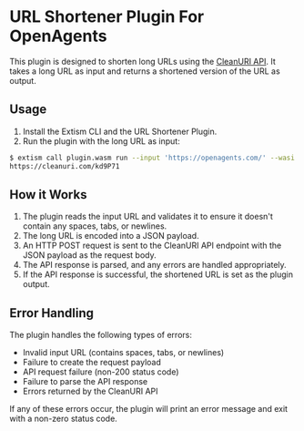 # URL Shortener Plugin For OpenAgents

This plugin is designed to shorten long URLs using the [CleanURI API](https://cleanuri.com/). It takes a long URL as input and returns a shortened version of the URL as output.

## Usage

1. Install the Extism CLI and the URL Shortener Plugin.
2. Run the plugin with the long URL as input:

```bash
$ extism call plugin.wasm run --input 'https://openagents.com/' --wasi --allow-host='cleanuri.com'
https://cleanuri.com/kd9P71
```

## How it Works

1. The plugin reads the input URL and validates it to ensure it doesn't contain any spaces, tabs, or newlines.
2. The long URL is encoded into a JSON payload.
3. An HTTP POST request is sent to the CleanURI API endpoint with the JSON payload as the request body.
4. The API response is parsed, and any errors are handled appropriately.
5. If the API response is successful, the shortened URL is set as the plugin output.

## Error Handling

The plugin handles the following types of errors:

- Invalid input URL (contains spaces, tabs, or newlines)
- Failure to create the request payload
- API request failure (non-200 status code)
- Failure to parse the API response
- Errors returned by the CleanURI API

If any of these errors occur, the plugin will print an error message and exit with a non-zero status code.
